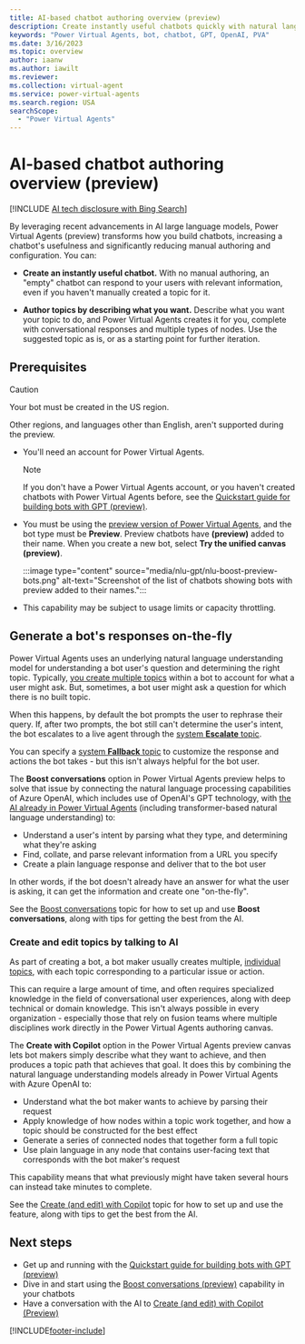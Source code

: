 ```yaml
---
title: AI-based chatbot authoring overview (preview)
description: Create instantly useful chatbots quickly with natural language understanding-based authoring capabilities in Power Virtual Agents.
keywords: "Power Virtual Agents, bot, chatbot, GPT, OpenAI, PVA"
ms.date: 3/16/2023
ms.topic: overview
author: iaanw
ms.author: iawilt
ms.reviewer: 
ms.collection: virtual-agent
ms.service: power-virtual-agents
ms.search.region: USA
searchScope:
  - "Power Virtual Agents"
---
```

# AI-based chatbot authoring overview (preview)

[!INCLUDE [AI tech disclosure with Bing Search](includes/disclosure-ai-preview-bing-addendum.md)]

By leveraging recent advancements in AI large language models, Power Virtual Agents (preview) transforms how you build chatbots, increasing a chatbot's usefulness and significantly reducing manual authoring and configuration. You can:

- **Create an instantly useful chatbot.** With no manual authoring, an "empty" chatbot can respond to your users with relevant information, even if you haven't manually created a topic for it. 

- **Author topics by describing what you want.** Describe what you want your topic to do, and Power Virtual Agents creates it for you, complete with conversational responses and multiple types of nodes. Use the suggested topic as is, or as a starting point for further iteration. 

## Prerequisites

> [!CAUTION] 
> Your bot must be created in the US region. 
>  
> Other regions, and languages other than English, aren't supported during the preview.

- You'll need an account for Power Virtual Agents. 

    > [!NOTE]
    > If you don't have a Power Virtual Agents account, or you haven't created chatbots with Power Virtual Agents before, see the [Quickstart guide for building bots with GPT (preview)](nlu-gpt-quickstart.md).

- You must be using the [preview version of Power Virtual Agents](overview-preview.md), and the bot type must be **Preview**. Preview chatbots have **(preview)** added to their name. When you create a new bot, select **Try the unified canvas (preview)**.  

    :::image type="content" source="media/nlu-gpt/nlu-boost-preview-bots.png" alt-text="Screenshot of the list of chatbots showing bots with preview added to their names.":::



- This capability may be subject to usage limits or capacity throttling.

## Generate a bot's responses on-the-fly

Power Virtual Agents uses an underlying natural language understanding model for understanding a bot user's question and determining the right topic. Typically, [you create multiple topics](authoring-create-edit-topics.md) within a bot to account for what a user might ask. But, sometimes, a bot user might ask a question for which there is no built topic. 

When this happens, by default the bot prompts the user to rephrase their query. If, after two prompts, the bot still can't determine the user's intent, the bot escalates to a live agent through the [system **Escalate** topic](authoring-system-topics.md).

You can specify a [system **Fallback** topic](authoring-system-fallback-topic.md) to customize the response and actions the bot takes - but this isn't always helpful for the bot user.

The **Boost conversations** option in Power Virtual Agents preview helps to solve that issue by connecting the natural language processing capabilities of Azure OpenAI, which includes use of OpenAI's GPT technology, with [the AI already in Power Virtual Agents](advanced-ai-features.md) (including transformer-based natural language understanding) to:

- Understand a user's intent by parsing what they type, and determining what they're asking
- Find, collate, and parse relevant information from a URL you specify
- Create a plain language response and deliver that to the bot user

In other words, if the bot doesn't already have an answer for what the user is asking, it can get the information and create one "on-the-fly".

See the [Boost conversations](nlu-boost-conversations.md) topic for how to set up and use **Boost conversations**, along with tips for getting the best from the AI.

### Create and edit topics by talking to AI

As part of creating a bot, a bot maker usually creates multiple, [individual topics](authoring-create-edit-topics.md), with each topic corresponding to a particular issue or action. 

This can require a large amount of time, and often requires specialized knowledge in the field of conversational user experiences, along with deep technical or domain knowledge. This isn't always possible in every organization - especially those that rely on fusion teams where multiple disciplines work directly in the Power Virtual Agents authoring canvas.

The **Create with Copilot** option in the Power Virtual Agents preview canvas lets bot makers simply describe what they want to achieve, and then produces a topic path that achieves that goal. It does this by combining the natural language understanding models already in Power Virtual Agents with Azure OpenAI to:

- Understand what the bot maker wants to achieve by parsing their request
- Apply knowledge of how nodes within a topic work together, and how a topic should be constructed for the best effect
- Generate a series of connected nodes that together form a full topic
- Use plain language in any node that contains user-facing text that corresponds with the bot maker's request

This capability means that what previously might have taken several hours can instead take minutes to complete.

See the [Create (and edit) with Copilot](nlu-authoring.md) topic for how to set up and use the feature, along with tips to get the best from the AI.



## Next steps

- Get up and running with the [Quickstart guide for building bots with GPT (preview)](nlu-gpt-quickstart.md)
- Dive in and start using the [Boost conversations (preview)](nlu-boost-conversations.md) capability in your chatbots
- Have a conversation with the AI to [Create (and edit) with Copilot (Preview)](nlu-authoring.md)

[!INCLUDE[footer-include](includes/footer-banner.md)]
